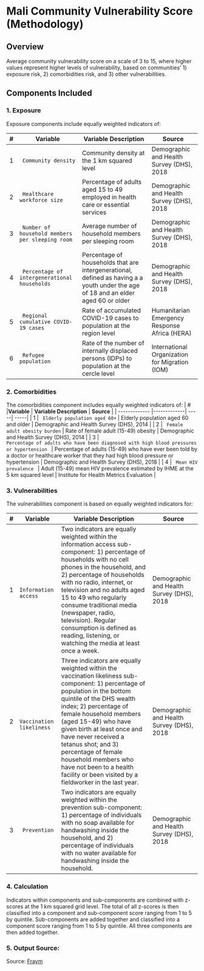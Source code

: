 # Mali Community Vulnerability Score (Methodology)

## Overview
Average community vulnerability score on a scale of 3 to 15, where higher values represent higher levels of vulnerability, based on communities’ 1) exposure risk, 2) comorbidities risk, and 3) other vulnerabilities.

## Components Included

### 1. Exposure

Exposure components include equally weighted indicators of: 

| # | **Variable**      | **Variable Description**  | **Source** |
| ------------- |-------------| -----| -----|
| 1 | <code> Community density</code>      | Community density at the 1 km squared level| Demographic and Health Survey (DHS), 2018 |
| 2 | <code> Healthcare workforce size</code>      |  Percentage of adults aged 15 to 49 employed in health care or essential services| Demographic and Health Survey (DHS), 2018 |
| 3 | <code> Number of household members per sleeping room</code>      |  Average number of household members per sleeping room| Demographic and Health Survey (DHS), 2018 |
| 4 | <code> Percentage of intergenerational households</code>      |  Percentage of households that are intergenerational, defined as having a a youth under the age of 18 and an elder aged 60 or older | Demographic and Health Survey (DHS), 2018 |
| 5 | <code> Regional cumulative COVID-19 cases </code>      |   Rate of accumulated COVID-19 cases to population at the region level| Humanitarian Emergency Response Africa (HERA)|
| 6 | <code> Refugee population </code>      | Rate of the number of internally displaced persons (IDPs) to population at the cercle level | International Organization for Migration (IOM)|



### 2. Comorbidities

The comorbidities component includes equally weighted indicators of:
| # |**Variable**      | **Variable Description**  | **Source** |
| ------------- |-------------| -----| -----|
| 1 | <code> Elderly population aged 60+</code>      | Elderly population aged 60 and older | Demographic and Health Survey (DHS), 2014 |
| 2 | <code> Female adult obesity burden</code>      |  Rate of female adult (15-49) obesity | Demographic and Health Survey (DHS), 2014 |
| 3 | <code> Percentage of adults who have been diagnosed with high blood pressures or hypertension </code>      |   Percentage of adults (15-49) who have ever been told by a doctor or healthcare worker that they had high blood pressure or hypertension | Demographic and Health Survey (DHS), 2018 |
| 4 | <code>  Mean HIV prevalence  </code>      |   Adult (15-49) mean HIV prevalence estimated by IHME at the 5 km squared level | Institute for Health Metrics Evaluation |

### 3. Vulnerabilities

The vulnerabilities component is based on equally weighted indicators for:

| # |**Variable**      | **Variable Description**  | **Source** |
| ------------- |-------------| -----| -----|
| 1 | <code> Information access</code>      | Two indicators are equally weighted within the information access sub-component: 1) percentage of households with no cell phones in the household, and 2) percentage of households with no radio, internet, or television and no adults aged 15 to 49 who regularly consume traditional media (newspaper, radio, television). Regular consumption is defined as reading, listening, or watching the media at least once a week.  | Demographic and Health Survey (DHS), 2018 |
| 2 | <code> Vaccination likeliness </code>      |  Three indicators are equally weighted within the vaccination likeliness sub-component: 1) percentage of population in the bottom quintile of the DHS wealth index; 2) percentage of female household members (aged 15-49) who have given birth at least once and have never received a tetanus shot; and 3) percentage of female household members who have not been to a health facility or been visited by a fieldworker in the last year. | Demographic and Health Survey (DHS), 2018 |
| 3 | <code> Prevention </code>      |    Two indicators are equally weighted within the prevention sub-component: 1) percentage of individuals with no soap available for handwashing inside the household, and 2) percentage of individuals with no water available for handwashing inside the household. | Demographic and Health Survey (DHS), 2018 |


### 4. Calculation
Indicators within components and sub-components are combined with z-scores at the 1 km squared grid level. The total of all z-scores is then classified into a component and sub-component score ranging from 1 to 5 by quintile. Sub-components are added together and classified into a component score ranging from 1 to 5 by quintile. All three components are then added together.


### 5. Output Source:
Source: [Fraym](https://fraym.io/)